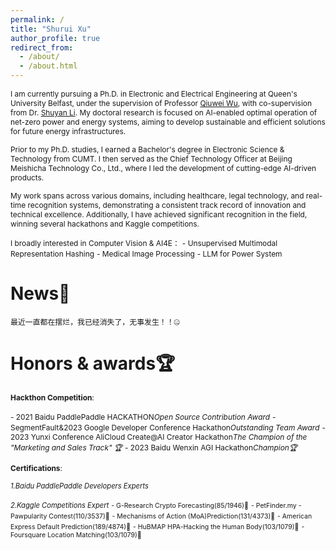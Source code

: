 ```yaml
---
permalink: /
title: "Shurui Xu"
author_profile: true
redirect_from: 
  - /about/
  - /about.html
---
```



<span style="font-size: 85%;margin-bottom: 0.5em;">I am currently pursuing a Ph.D. in Electronic and Electrical Engineering at Queen's University Belfast, under the supervision of Professor [Qiuwei Wu](https://www.tbsi.edu.cn/english/2022/0224/c4998a55905/page.htm), with co-supervision from Dr. [Shuyan Li](https://shuyan98.github.io/). My doctoral research is focused on AI-enabled optimal operation of net-zero power and energy systems, aiming to develop sustainable and efficient solutions for future energy infrastructures.</span>

<span style="font-size: 85%;margin-bottom: 0.5em;">Prior to my Ph.D. studies, I earned a Bachelor's degree in Electronic Science & Technology from CUMT. I then served as the Chief Technology Officer at Beijing Meishicha Technology Co., Ltd., where I led the development of cutting-edge AI-driven products.</span>

<span style="font-size: 85%;margin-bottom: 0.5em;">My work spans across various domains, including healthcare, legal technology, and real-time recognition systems, demonstrating a consistent track record of innovation and technical excellence. Additionally, I have achieved significant recognition in the field, winning several hackathons and Kaggle competitions.</span>

<span style="font-size: 85%;margin-bottom: 0.5em;">I broadly interested in Computer Vision & AI4E：</span>
<span style="font-size: 85%;margin-bottom: 0.5em;">- Unsupervised Multimodal Representation Hashing</span>
<span style="font-size: 85%;margin-bottom: 0.5em;">- Medical Image Processing</span>
<span style="font-size: 85%;margin-bottom: 0.5em;"> - LLM for Power System </span>
</span>

News🌟
======
<span style="font-size: 85%;margin-bottom: 0.5em;">最近一直都在摆烂，我已经消失了，无事发生！！🤐</span>

Honors & awards🏆
======
<span style="font-size: 85%;margin-bottom: 0.5em;">**Hackthon Competition**:</span>

<span style="font-size: 85%;margin-bottom: 0.5em;">- 2021 Baidu PaddlePaddle HACKATHON*Open Source Contribution Award*</span>
<span style="font-size: 85%;margin-bottom: 0.5em;">- SegmentFault&2023 Google Developer Conference Hackathon*Outstanding Team Award*</span>
<span style="font-size: 85%;margin-bottom: 0.5em;">- 2023 Yunxi Conference AliCloud Create@AI Creator Hackathon*The Champion of the "Marketing and Sales Track" 🏆*</span>
<span style="font-size: 85%;margin-bottom: 0.5em;">- 2023 Baidu Wenxin AGI Hackathon*Champion🏆*</span>

<span style="font-size: 85%;">**Certifications**:</span>

<span style="font-size: 80%;">*1.Baidu PaddlePaddle Developers Experts*</span>

<span style="font-size: 80%;">*2.Kaggle Competitions Expert*</span>
<span style="font-size: 75%;">- G-Research Crypto Forecasting(85/1946)🥈</span>
<span style="font-size: 75%;">- PetFinder.my - Pawpularity Contest(110/3537)🥈</span>
<span style="font-size: 75%;">- Mechanisms of Action (MoA)Prediction(131/4373)🥈</span>
<span style="font-size: 75%;">- American Express Default Prediction(189/4874)🥈</span>
<span style="font-size: 75%;">- HuBMAP HPA-Hacking the Human Body(103/1079)🥉</span>
<span style="font-size: 75%;">- Foursquare Location Matching(103/1079)🥉</span>


